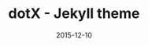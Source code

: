 ---
path: "/projeto/dotX-jekyll-theme"
category: ["Open-source"]
title: "dotX - Jekyll theme"
date: 2015-12-10
online: true
opensource: true
repo: "https://github.com/nandomoreirame/dotX/"
image: "./dotx.png"
url: "https://nandomoreirame.github.io/dotX/"
description: "Tema simples e clean para Jekyll"
tags: [ "jekyll", "blogging", "blog", "freetheme", "githubpages", "download", "opensource" ]
---